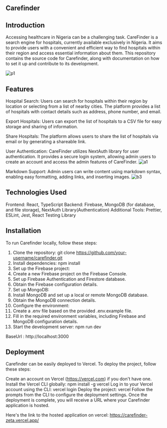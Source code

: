 ## Carefinder

## Introduction

Accessing healthcare in Nigeria can be a challenging task. CareFinder is a search engine for hospitals, currently available exclusively in Nigeria. It aims to provide users with a convenient and efficient way to find hospitals within their region and access essential information about them. This repository contains the source code for Carefinder, along with documentation on how to set it up and contribute to its development.

![p1](https://github.com/Jennydunix/carefinder/assets/88034429/739e2084-55b9-4404-8719-abebf4a12cb2)

## Features
Hospital Search: Users can search for hospitals within their region by location or selecting from a list of nearby cities. The platform provides a list of hospitals with contact details such as address, phone number, and email.

Export Hospitals: Users can export the list of hospitals to a CSV file for easy storage and sharing of information.

Share Hospitals: The platform allows users to share the list of hospitals via email or by generating a shareable link.

User Authentication: CareFinder utilizes NextAuth library for user authentication. It provides a secure login system, allowing admin users to create an account and access the admin features of CareFinder.
![a1](https://github.com/Jennydunix/carefinder/assets/88034429/00b810ea-6d49-4f64-a3ad-40853c8a71cf)



Markdown Support: Admin users can write content using markdown syntax, enabling easy formatting, adding links, and inserting images.
![b3](https://github.com/Jennydunix/carefinder/assets/88034429/e1061af9-b3af-4e80-8423-d9b498ad83be)


## Technologies Used

Frontend: React, TypeScript
Backend: Firebase, MongoDB (for database, and file storage), NextAuth Library(Authentication)
Additional Tools: Prettier, ESLint, Jest, React Testing Library

## Installation

To run Carefinder locally, follow these steps:

1. Clone the repository: git clone https://github.com/your-username/carefinder.git
2. Install dependencies: npm install
3. Set up the Firebase project:
4. Create a new Firebase project on the Firebase Console.
5. Set up Firebase Authentication and Firestore database.
6. Obtain the Firebase configuration details.
7. Set up MongoDB:
8. Install MongoDB and set up a local or remote MongoDB database.
9. Obtain the MongoDB connection details.
10. Configure the environment:
11. Create a .env file based on the provided .env.example file.
12. Fill in the required environment variables, including Firebase and MongoDB configuration details.
13. Start the development server: npm run dev

BaseUrl : http://localhost:3000
## Deployment
Carefinder can be easily deployed to Vercel. To deploy the project, follow these steps:

Create an account on Vercel (https://vercel.com) if you don't have one.
Install the Vercel CLI globally: npm install -g vercel
Log in to your Vercel account using the CLI: vercel login
Deploy the project: vercel
Follow the prompts from the CLI to configure the deployment settings.
Once the deployment is complete, you will receive a URL where your Carefinder application is hosted.

Here's the link to the hosted application on vercel: https://carefinder-zeta.vercel.app/

